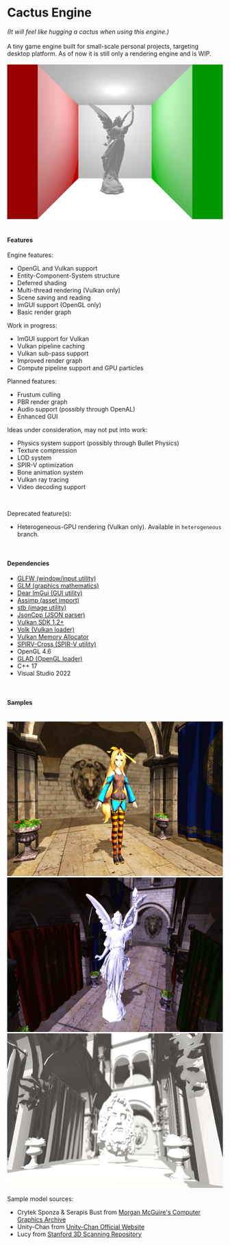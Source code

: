 # Cactus Engine
*(It will feel like hugging a cactus when using this engine.)*<br/><br/>A tiny game engine built for small-scale personal projects, targeting desktop platform. As of now it is still only a rendering engine and is WIP.
<br/><br/><img src="/README_pix/Screenshot_0.png" width="640" height="360">
<br/>
<br/>

#### Features

Engine features:

- OpenGL and Vulkan support
- Entity-Component-System structure
- Deferred shading
- Multi-thread rendering (Vulkan only)
- Scene saving and reading
- ImGUI support (OpenGL only)
- Basic render graph

Work in progress:

* ImGUI support for Vulkan
* Vulkan pipeline caching
* Vulkan sub-pass support
* Improved render graph
* Compute pipeline support and GPU particles

Planned features:

* Frustum culling
* PBR render graph
* Audio support (possibly through OpenAL)
* Enhanced GUI

Ideas under consideration, may not put into work:

* Physics system support (possibly through Bullet Physics)
* Texture compression
* LOD system
* SPIR-V optimization
* Bone animation system
* Vulkan ray tracing
* Video decoding support

<br/>

Deprecated feature(s):

- Heterogeneous-GPU rendering (Vulkan only). Available in `heterogeneous` branch.

<br/>

#### Dependencies

- [GLFW (window/input utility)](https://github.com/glfw/glfw)
- [GLM (graphics mathematics)](https://github.com/g-truc/glm)
- [Dear ImGui (GUI utility)](https://github.com/ocornut/imgui)
- [Assimp (asset import)](https://github.com/assimp/assimp)
- [stb (image utility)](https://github.com/nothings/stb)
- [JsonCpp (JSON parser)](https://github.com/open-source-parsers/jsoncpp)
- [Vulkan SDK 1.2+](https://www.lunarg.com/vulkan-sdk/)
- [Volk (Vulkan loader)](https://github.com/zeux/volk)
- [Vulkan Memory Allocator](https://github.com/GPUOpen-LibrariesAndSDKs/VulkanMemoryAllocator)
- [SPIRV-Cross (SPIR-V utility)](https://github.com/KhronosGroup/SPIRV-Cross)
- OpenGL 4.6
- [GLAD (OpenGL loader)](https://github.com/Dav1dde/glad/tree/master)
- C++ 17
- Visual Studio 2022

<br/>

#### Samples

<br/>

<img src="/README_pix/Screenshot_1.png" width="640" height="360">

<img src="/README_pix/Screenshot_2.png" width="640" height="360">

<img src="/README_pix/Screenshot_3.png" width="640" height="360">

Sample model sources:

- Crytek Sponza & Serapis Bust from [Morgan McGuire's Computer Graphics Archive](https://casual-effects.com/data)
- Unity-Chan from [Unity-Chan Official Website](https://unity-chan.com/)
- Lucy from [Stanford 3D Scanning Repository](http://graphics.stanford.edu/data/3Dscanrep/)